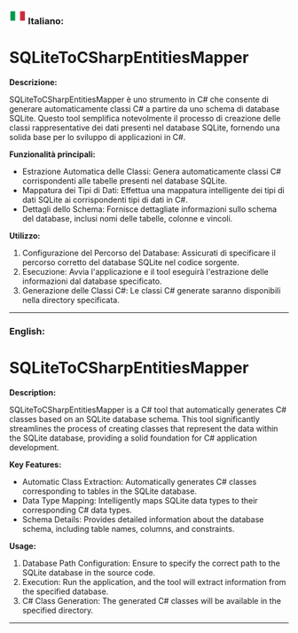 ### <img src="readmeResources/it_flag.png" width="30" height="30"> Italiano:

# SQLiteToCSharpEntitiesMapper

**Descrizione:**

SQLiteToCSharpEntitiesMapper è uno strumento in C# che consente di generare automaticamente classi C# a partire da uno schema di database SQLite. Questo tool semplifica notevolmente il processo di creazione delle classi rappresentative dei dati presenti nel database SQLite, fornendo una solida base per lo sviluppo di applicazioni in C#.

**Funzionalità principali:**

- Estrazione Automatica delle Classi: Genera automaticamente classi C# corrispondenti alle tabelle presenti nel database SQLite.
- Mappatura dei Tipi di Dati: Effettua una mappatura intelligente dei tipi di dati SQLite ai corrispondenti tipi di dati in C#.
- Dettagli dello Schema: Fornisce dettagliate informazioni sullo schema del database, inclusi nomi delle tabelle, colonne e vincoli.

**Utilizzo:**

1. Configurazione del Percorso del Database: Assicurati di specificare il percorso corretto del database SQLite nel codice sorgente.
2. Esecuzione: Avvia l'applicazione e il tool eseguirà l'estrazione delle informazioni dal database specificato.
3. Generazione delle Classi C#: Le classi C# generate saranno disponibili nella directory specificata.

---

### English:

# SQLiteToCSharpEntitiesMapper

**Description:**

SQLiteToCSharpEntitiesMapper is a C# tool that automatically generates C# classes based on an SQLite database schema. This tool significantly streamlines the process of creating classes that represent the data within the SQLite database, providing a solid foundation for C# application development.

**Key Features:**

- Automatic Class Extraction: Automatically generates C# classes corresponding to tables in the SQLite database.
- Data Type Mapping: Intelligently maps SQLite data types to their corresponding C# data types.
- Schema Details: Provides detailed information about the database schema, including table names, columns, and constraints.

**Usage:**

1. Database Path Configuration: Ensure to specify the correct path to the SQLite database in the source code.
2. Execution: Run the application, and the tool will extract information from the specified database.
3. C# Class Generation: The generated C# classes will be available in the specified directory.

---
